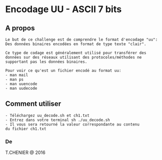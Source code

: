 # Encodage UU - ASCII 7 bits

## A propos
```
Le but de ce challenge est de comprendre le format d'encodage "uu":
Des données binaires encodées en format de type texte "clair".

Ce type de codage est généralement utilisé pour transférer des 
données sur des réseaux utilisant des protocoles/méthodes ne 
supportant pas les données binaires.

Pour voir ce qu'est un fichier encodé au format uu:
- man mail
- man ps
- man uuencode
- man uudecode 
```

## Comment utiliser
```
- Téléchargez uu_decode.sh et ch1.txt
- Entrez dans votre terminal sh ./uu_decode.sh
- Il vous sera retourné la valeur correspondante au contenu
du fichier ch1.txt
```

### De
T.CHENIER @ 2016
